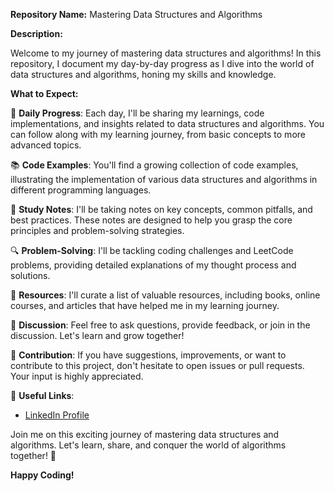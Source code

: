 **Repository Name:** Mastering Data Structures and Algorithms

**Description:**

Welcome to my journey of mastering data structures and algorithms! In this repository, I document my day-by-day progress as I dive into the world of data structures and algorithms, honing my skills and knowledge.

**What to Expect:**

📆 **Daily Progress**: Each day, I'll be sharing my learnings, code implementations, and insights related to data structures and algorithms. You can follow along with my learning journey, from basic concepts to more advanced topics.

📚 **Code Examples**: You'll find a growing collection of code examples, illustrating the implementation of various data structures and algorithms in different programming languages.

📖 **Study Notes**: I'll be taking notes on key concepts, common pitfalls, and best practices. These notes are designed to help you grasp the core principles and problem-solving strategies.

🔍 **Problem-Solving**: I'll be tackling coding challenges and LeetCode problems, providing detailed explanations of my thought process and solutions.

📌 **Resources**: I'll curate a list of valuable resources, including books, online courses, and articles that have helped me in my learning journey.

💬 **Discussion**: Feel free to ask questions, provide feedback, or join in the discussion. Let's learn and grow together!

🌟 **Contribution**: If you have suggestions, improvements, or want to contribute to this project, don't hesitate to open issues or pull requests. Your input is highly appreciated.

🔗 **Useful Links**: 
- [LinkedIn Profile](https://www.linkedin.com/in/bandi-sharath-reddy-651338291?utm_source=share&utm_campaign=share_via&utm_content=profile&utm_medium=android_app)

Join me on this exciting journey of mastering data structures and algorithms. Let's learn, share, and conquer the world of algorithms together! 🚀

**Happy Coding!**
